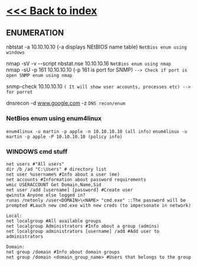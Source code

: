 # [<<< Back to index](../CEH_index.md)
## ENUMERATION

nbtstat -a 10.10.10.10 (-a displays NEtBIOS name table) `NetBios enum using windows`

nmap -sV -v --script nbstat.nse 10.10.10.16 `NetBios enum using nmap`\
nmap -sU -p 161 10.10.10.10 (-p 161 is port for SNMP) `--> Check if port is open SNMP enum using nmap`

snmp-check 10.10.10.10 `( It will show user accounts, processes etc) --> for parrot`

dnsrecon -d www.google.com -z `DNS recon/enum`

### NetBios enum using enum4linux

`enum4linux -u martin -p apple -n 10.10.10.10 (all info)`
`enum4linux -u martin -p apple -P 10.10.10.10 (policy info)` 

### WINDOWS cmd stuff

```systeminfo
net users #"All users"
dir /b /ad "C:\Users" # directory list
net user %username% #Info about a user (me)
net accounts #Information about password requirements
wmic USERACCOUNT Get Domain,Name,Sid
net user /add [username] [password] #Create user
qwinsta Anyone else logged in?
runas /netonly /user<DOMAIN>\<NAME> "cmd.exe" ::The password will be prompted #Lauch new cmd.exe with new creds (to impersonate in network)

Local:
net localgroup #All available groups
net localgroup Administrators #Info about a group (admins)
net localgroup administrators [username] /add #Add user to administrators

Domain:
net group /domain #Info about domain groups
net group /domain <domain_group_name> #Users that belongs to the group
```
